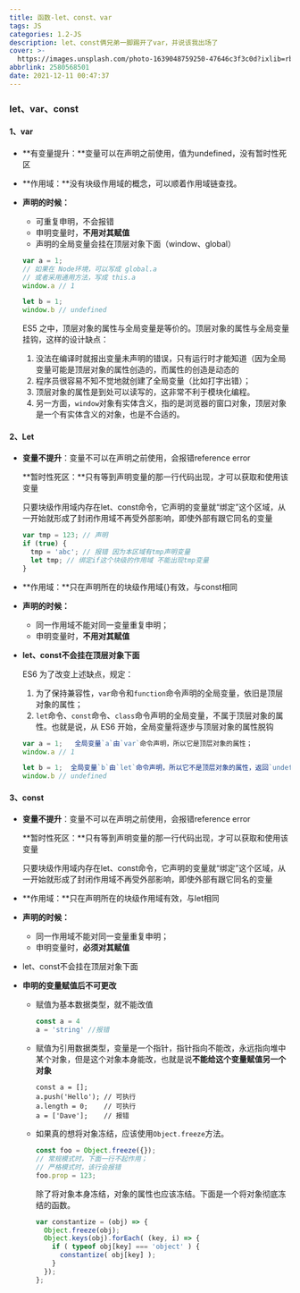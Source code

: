 ```yaml
---
title: 函数-let、const、var
tags: JS
categories: 1.2-JS
description: let、const俩兄弟一脚踢开了var，并说该我出场了
cover: >-
  https://images.unsplash.com/photo-1639048759250-47646c3f3c0d?ixlib=rb-1.2.1&ixid=MnwxMjA3fDB8MHxwaG90by1wYWdlfHx8fGVufDB8fHx8&auto=format&fit=crop&w=1170&q=80
abbrlink: 2580568501
date: 2021-12-11 00:47:37
---
```


### let、var、const           ###

#### 1、var ####

* **有变量提升：**变量可以在声明之前使用，值为undefined，没有暂时性死区

* **作用域：**没有块级作用域的概念，可以顺着作用域链查找。

* **声明的时候：**

  * 可重复申明，不会报错
  * 申明变量时，**不用对其赋值**
  * 声明的全局变量会挂在顶层对象下面（window、global）

  ```js
  var a = 1;
  // 如果在 Node环境，可以写成 global.a
  // 或者采用通用方法，写成 this.a
  window.a // 1
  
  let b = 1;
  window.b // undefined
  ```

  ES5 之中，顶层对象的属性与全局变量是等价的。顶层对象的属性与全局变量挂钩，这样的设计缺点：

  1. 没法在编译时就报出变量未声明的错误，只有运行时才能知道（因为全局变量可能是顶层对象的属性创造的，而属性的创造是动态的
  2. 程序员很容易不知不觉地就创建了全局变量（比如打字出错）；
  3. 顶层对象的属性是到处可以读写的，这非常不利于模块化编程。
  4. 另一方面，`window`对象有实体含义，指的是浏览器的窗口对象，顶层对象是一个有实体含义的对象，也是不合适的。

#### 2、Let ####

* **变量不提升**：变量不可以在声明之前使用，会报错reference error

  **暂时性死区：**只有等到声明变量的那一行代码出现，才可以获取和使用该变量

  只要块级作用域内存在let、const命令，它声明的变量就“绑定”这个区域，从一开始就形成了封闭作用域不再受外部影响，即使外部有跟它同名的变量

  ```js
  var tmp = 123; // 声明
  if (true) {
    tmp = 'abc'; // 报错 因为本区域有tmp声明变量
    let tmp; // 绑定if这个块级的作用域 不能出现tmp变量
  }
  ```

* **作用域：**只在声明所在的块级作用域{}有效，与const相同

* **声明的时候：**

  * 同一作用域不能对同一变量重复申明；
  * 申明变量时，**不用对其赋值**

* **let、const不会挂在顶层对象下面**

  ES6 为了改变上述缺点，规定：

  1. 为了保持兼容性，`var`命令和`function`命令声明的全局变量，依旧是顶层对象的属性；
  2. `let`命令、`const`命令、`class`命令声明的全局变量，不属于顶层对象的属性。也就是说，从 ES6 开始，全局变量将逐步与顶层对象的属性脱钩

  ```javascript
  var a = 1;   全局变量`a`由`var`命令声明，所以它是顶层对象的属性；
  window.a // 1
  
  let b = 1;  全局变量`b`由`let`命令声明，所以它不是顶层对象的属性，返回`undefined`。
  window.b // undefined   
  ```

#### 3、const ####

* **变量不提升**：变量不可以在声明之前使用，会报错reference error

  **暂时性死区：**只有等到声明变量的那一行代码出现，才可以获取和使用该变量

  只要块级作用域内存在let、const命令，它声明的变量就“绑定”这个区域，从一开始就形成了封闭作用域不再受外部影响，即使外部有跟它同名的变量

* **作用域：**只在声明所在的块级作用域有效，与let相同

* **声明的时候：**

  * 同一作用域不能对同一变量重复申明；
  * 申明变量时，**必须对其赋值**

* let、const不会挂在顶层对象下面

* **申明的变量赋值后不可更改**

  - 赋值为基本数据类型，就不能改值

    ```javascript
    const a = 4
    a = 'string' //报错
    ```

  - 赋值为引用数据类型，变量是一个指针，指针指向不能改，永远指向堆中某个对象，但是这个对象本身能改，也就是说**不能给这个变量赋值另一个对象**

    ```
    const a = [];
    a.push('Hello'); // 可执行
    a.length = 0;    // 可执行
    a = ['Dave'];    // 报错
    ```

  * 如果真的想将对象冻结，应该使用`Object.freeze`方法。

    ```javascript
    const foo = Object.freeze({});
    // 常规模式时，下面一行不起作用；
    // 严格模式时，该行会报错
    foo.prop = 123;  
    ```

    除了将对象本身冻结，对象的属性也应该冻结。下面是一个将对象彻底冻结的函数。

    ```javascript
    var constantize = (obj) => {
      Object.freeze(obj);
      Object.keys(obj).forEach( (key, i) => {
        if ( typeof obj[key] === 'object' ) {
          constantize( obj[key] );
        }
      });
    };
    ```